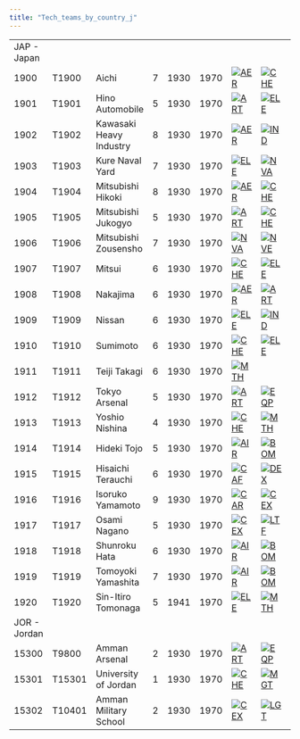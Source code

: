 ```yaml
---
title: "Tech_teams_by_country_j"
---
```


|              |        |                         |     |      |      |                                                                                         |                                                                                             |                                                                                             |                                                                                           |                                                                                       |
|--------------|--------|-------------------------|-----|------|------|-----------------------------------------------------------------------------------------|---------------------------------------------------------------------------------------------|---------------------------------------------------------------------------------------------|-------------------------------------------------------------------------------------------|---------------------------------------------------------------------------------------|
| JAP - Japan  |        |                         |     |      |      |                                                                                         |                                                                                             |                                                                                             |                                                                                           |                                                                                       |
| 1900         | T1900  | Aichi                   | 7   | 1930 | 1970 | [![AER](/images/a/a1/Aeronautics.png)](/File:Aeronautics.png "AER")                     | [![CHE](/images/1/19/Chemistry.png)](/File:Chemistry.png "CHE")                             | [![TEC](/images/9/9d/Technical_efficiency.png)](/File:Technical_efficiency.png "TEC")       |                                                                                           |                                                                                       |
| 1901         | T1901  | Hino Automobile         | 5   | 1930 | 1970 | [![ART](/images/d/d8/Artillery.png)](/File:Artillery.png "ART")                         | [![ELE](/images/d/dd/Electronics.png)](/File:Electronics.png "ELE")                         | [![MCH](/images/a/a1/Mechanics.png)](/File:Mechanics.png "MCH")                             |                                                                                           |                                                                                       |
| 1902         | T1902  | Kawasaki Heavy Industry | 8   | 1930 | 1970 | [![AER](/images/a/a1/Aeronautics.png)](/File:Aeronautics.png "AER")                     | [![IND](/images/7/79/Industrial_engineering.png)](/File:Industrial_engineering.png "IND")   | [![MGT](/images/c/c7/Management.png)](/File:Management.png "MGT")                           | [![MCH](/images/a/a1/Mechanics.png)](/File:Mechanics.png "MCH")                           | [![NVE](/images/0/09/Naval_engineering.png)](/File:Naval_engineering.png "NVE")       |
| 1903         | T1903  | Kure Naval Yard         | 7   | 1930 | 1970 | [![ELE](/images/d/dd/Electronics.png)](/File:Electronics.png "ELE")                     | [![NVA](/images/e/ea/Naval_artillery.png)](/File:Naval_artillery.png "NVA")                 | [![NVE](/images/0/09/Naval_engineering.png)](/File:Naval_engineering.png "NVE")             | [![TEC](/images/9/9d/Technical_efficiency.png)](/File:Technical_efficiency.png "TEC")     |                                                                                       |
| 1904         | T1904  | Mitsubishi Hikoki       | 8   | 1930 | 1970 | [![AER](/images/a/a1/Aeronautics.png)](/File:Aeronautics.png "AER")                     | [![CHE](/images/1/19/Chemistry.png)](/File:Chemistry.png "CHE")                             | [![TEC](/images/9/9d/Technical_efficiency.png)](/File:Technical_efficiency.png "TEC")       |                                                                                           |                                                                                       |
| 1905         | T1905  | Mitsubishi Jukogyo      | 5   | 1930 | 1970 | [![ART](/images/d/d8/Artillery.png)](/File:Artillery.png "ART")                         | [![CHE](/images/1/19/Chemistry.png)](/File:Chemistry.png "CHE")                             | [![MGT](/images/c/c7/Management.png)](/File:Management.png "MGT")                           | [![MCH](/images/a/a1/Mechanics.png)](/File:Mechanics.png "MCH")                           | [![TEC](/images/9/9d/Technical_efficiency.png)](/File:Technical_efficiency.png "TEC") |
| 1906         | T1906  | Mitsubishi Zousensho    | 7   | 1930 | 1970 | [![NVA](/images/e/ea/Naval_artillery.png)](/File:Naval_artillery.png "NVA")             | [![NVE](/images/0/09/Naval_engineering.png)](/File:Naval_engineering.png "NVE")             | [![TEC](/images/9/9d/Technical_efficiency.png)](/File:Technical_efficiency.png "TEC")       |                                                                                           |                                                                                       |
| 1907         | T1907  | Mitsui                  | 6   | 1930 | 1970 | [![CHE](/images/1/19/Chemistry.png)](/File:Chemistry.png "CHE")                         | [![ELE](/images/d/dd/Electronics.png)](/File:Electronics.png "ELE")                         | [![EQP](/images/2/20/General_equipment.png)](/File:General_equipment.png "EQP")             | [![IND](/images/7/79/Industrial_engineering.png)](/File:Industrial_engineering.png "IND") | [![NVE](/images/0/09/Naval_engineering.png)](/File:Naval_engineering.png "NVE")       |
| 1908         | T1908  | Nakajima                | 6   | 1930 | 1970 | [![AER](/images/a/a1/Aeronautics.png)](/File:Aeronautics.png "AER")                     | [![ART](/images/d/d8/Artillery.png)](/File:Artillery.png "ART")                             | [![RKT](/images/5/51/Rocketry.png)](/File:Rocketry.png "RKT")                               | [![TEC](/images/9/9d/Technical_efficiency.png)](/File:Technical_efficiency.png "TEC")     |                                                                                       |
| 1909         | T1909  | Nissan                  | 6   | 1930 | 1970 | [![ELE](/images/d/dd/Electronics.png)](/File:Electronics.png "ELE")                     | [![IND](/images/7/79/Industrial_engineering.png)](/File:Industrial_engineering.png "IND")   | [![MCH](/images/a/a1/Mechanics.png)](/File:Mechanics.png "MCH")                             |                                                                                           |                                                                                       |
| 1910         | T1910  | Sumimoto                | 6   | 1930 | 1970 | [![CHE](/images/1/19/Chemistry.png)](/File:Chemistry.png "CHE")                         | [![ELE](/images/d/dd/Electronics.png)](/File:Electronics.png "ELE")                         | [![EQP](/images/2/20/General_equipment.png)](/File:General_equipment.png "EQP")             | [![IND](/images/7/79/Industrial_engineering.png)](/File:Industrial_engineering.png "IND") |                                                                                       |
| 1911         | T1911  | Teiji Takagi            | 6   | 1930 | 1970 | [![MTH](/images/7/79/Mathematics.png)](/File:Mathematics.png "MTH")                     |                                                                                             |                                                                                             |                                                                                           |                                                                                       |
| 1912         | T1912  | Tokyo Arsenal           | 5   | 1930 | 1970 | [![ART](/images/d/d8/Artillery.png)](/File:Artillery.png "ART")                         | [![EQP](/images/2/20/General_equipment.png)](/File:General_equipment.png "EQP")             | [![TRA](/images/b/b1/Training.png)](/File:Training.png "TRA")                               |                                                                                           |                                                                                       |
| 1913         | T1913  | Yoshio Nishina          | 4   | 1930 | 1970 | [![CHE](/images/1/19/Chemistry.png)](/File:Chemistry.png "CHE")                         | [![MTH](/images/7/79/Mathematics.png)](/File:Mathematics.png "MTH")                         | [![NUC](/images/0/05/Nuclear_engineering.png)](/File:Nuclear_engineering.png "NUC")         | [![PHY](/images/a/a1/Nuclear_physics.png)](/File:Nuclear_physics.png "PHY")               |                                                                                       |
| 1914         | T1914  | Hideki Tojo             | 5   | 1930 | 1970 | [![AIR](/images/8/87/Aircraft_testing.png)](/File:Aircraft_testing.png "AIR")           | [![BOM](/images/2/26/Bomber_tactics.png)](/File:Bomber_tactics.png "BOM")                   | [![CEX](/images/b/bc/Centralized_execution.png)](/File:Centralized_execution.png "CEX")     | [![CRG](/images/3/38/Individual_courage.png)](/File:Individual_courage.png "CRG")         | [![LGT](/images/1/1d/Large_unit_tactics.png)](/File:Large_unit_tactics.png "LGT")     |
| 1915         | T1915  | Hisaichi Terauchi       | 6   | 1930 | 1970 | [![CAF](/images/f/f8/Combined_arms_focus.png)](/File:Combined_arms_focus.png "CAF")     | [![DEX](/images/0/0d/Decentralized_execution.png)](/File:Decentralized_execution.png "DEX") | [![CRG](/images/3/38/Individual_courage.png)](/File:Individual_courage.png "CRG")           | [![LGT](/images/1/1d/Large_unit_tactics.png)](/File:Large_unit_tactics.png "LGT")         | [![TRA](/images/b/b1/Training.png)](/File:Training.png "TRA")                         |
| 1916         | T1916  | Isoruko Yamamoto        | 9   | 1930 | 1970 | [![CAR](/images/e/e9/Carrier_tactics.png)](/File:Carrier_tactics.png "CAR")             | [![CEX](/images/b/bc/Centralized_execution.png)](/File:Centralized_execution.png "CEX")     | [![LTF](/images/e/e7/Large_taskforce_tactics.png)](/File:Large_taskforce_tactics.png "LTF") | [![NVT](/images/1/10/Naval_training.png)](/File:Naval_training.png "NVT")                 | [![SEA](/images/2/22/Seamanship.png)](/File:Seamanship.png "SEA")                     |
| 1917         | T1917  | Osami Nagano            | 5   | 1930 | 1970 | [![CEX](/images/b/bc/Centralized_execution.png)](/File:Centralized_execution.png "CEX") | [![LTF](/images/e/e7/Large_taskforce_tactics.png)](/File:Large_taskforce_tactics.png "LTF") | [![NVT](/images/1/10/Naval_training.png)](/File:Naval_training.png "NVT")                   |                                                                                           |                                                                                       |
| 1918         | T1918  | Shunroku Hata           | 6   | 1930 | 1970 | [![AIR](/images/8/87/Aircraft_testing.png)](/File:Aircraft_testing.png "AIR")           | [![BOM](/images/2/26/Bomber_tactics.png)](/File:Bomber_tactics.png "BOM")                   | [![CEX](/images/b/bc/Centralized_execution.png)](/File:Centralized_execution.png "CEX")     | [![PIL](/images/6/6b/Piloting.png)](/File:Piloting.png "PIL")                             |                                                                                       |
| 1919         | T1919  | Tomoyoki Yamashita      | 7   | 1930 | 1970 | [![AIR](/images/8/87/Aircraft_testing.png)](/File:Aircraft_testing.png "AIR")           | [![BOM](/images/2/26/Bomber_tactics.png)](/File:Bomber_tactics.png "BOM")                   | [![CEX](/images/b/bc/Centralized_execution.png)](/File:Centralized_execution.png "CEX")     | [![CAF](/images/f/f8/Combined_arms_focus.png)](/File:Combined_arms_focus.png "CAF")       | [![SMT](/images/2/2f/Small_unit_tactics.png)](/File:Small_unit_tactics.png "SMT")     |
| 1920         | T1920  | Sin-Itiro Tomonaga      | 5   | 1941 | 1970 | [![ELE](/images/d/dd/Electronics.png)](/File:Electronics.png "ELE")                     | [![MTH](/images/7/79/Mathematics.png)](/File:Mathematics.png "MTH")                         | [![PHY](/images/a/a1/Nuclear_physics.png)](/File:Nuclear_physics.png "PHY")                 |                                                                                           |                                                                                       |
| JOR - Jordan |        |                         |     |      |      |                                                                                         |                                                                                             |                                                                                             |                                                                                           |                                                                                       |
| 15300        | T9800  | Amman Arsenal           | 2   | 1930 | 1970 | [![ART](/images/d/d8/Artillery.png)](/File:Artillery.png "ART")                         | [![EQP](/images/2/20/General_equipment.png)](/File:General_equipment.png "EQP")             | [![MCH](/images/a/a1/Mechanics.png)](/File:Mechanics.png "MCH")                             |                                                                                           |                                                                                       |
| 15301        | T15301 | University of Jordan    | 1   | 1930 | 1970 | [![CHE](/images/1/19/Chemistry.png)](/File:Chemistry.png "CHE")                         | [![MGT](/images/c/c7/Management.png)](/File:Management.png "MGT")                           | [![MTH](/images/7/79/Mathematics.png)](/File:Mathematics.png "MTH")                         | [![MCH](/images/a/a1/Mechanics.png)](/File:Mechanics.png "MCH")                           |                                                                                       |
| 15302        | T10401 | Amman Military School   | 2   | 1930 | 1970 | [![CEX](/images/b/bc/Centralized_execution.png)](/File:Centralized_execution.png "CEX") | [![LGT](/images/1/1d/Large_unit_tactics.png)](/File:Large_unit_tactics.png "LGT")           | [![SMT](/images/2/2f/Small_unit_tactics.png)](/File:Small_unit_tactics.png "SMT")           | [![TRA](/images/b/b1/Training.png)](/File:Training.png "TRA")                             |                                                                                       |
